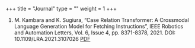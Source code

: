+++
title = "Journal"
type = ""
weight = 1
+++

1. M. Kambara and K. Sugiura, “Case Relation Transformer: A Crossmodal Language Generation Model for Fetching Instructions”, IEEE Robotics and Automation Letters, Vol. 6, Issue 4, pp. 8371-8378, 2021. DOI: 10.1109/LRA.2021.3107026 [PDF](https://arxiv.org/pdf/2107.00789.pdf)
